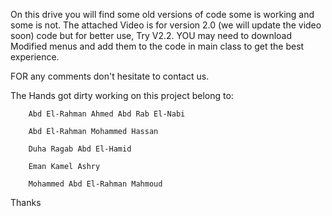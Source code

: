 On this drive you will find some old versions of code some is working and some is not.
The attached Video is for version 2.0 (we will update the video soon) code but for better use, Try V2.2.
YOU may need to download Modified menus and add them to the code in main class to get the best experience.
 
FOR any comments don't hesitate to contact us.

The Hands got dirty working on this project belong to:


		Abd El-Rahman Ahmed Abd Rab El-Nabi

		Abd El-Rahman Mohammed Hassan

		Duha Ragab Abd El-Hamid 

		Eman Kamel Ashry

		Mohammed Abd El-Rahman Mahmoud


 Thanks

